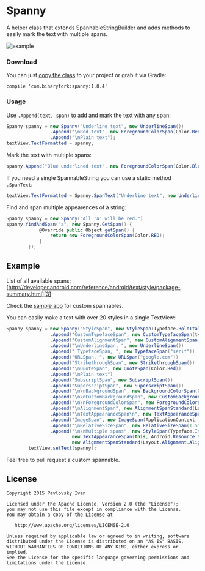# Spanny
A helper class that extends SpannableStringBuilder and adds methods to easily mark the text with multiple spans.

![example](http://i.imgur.com/NPnl0yy.png?1)

### Download
You can just [copy the class][1] to your project or grab it via Gradle:
```
compile 'com.binaryfork:spanny:1.0.4'
```

### Usage
Use `.Append(text, span)` to add and mark the text with any span:
```csharp
Spanny spanny = new Spanny("Underline text", new UnderlineSpan())
                .Append("\nRed text", new ForegroundColorSpan(Color.Red))
                .Append("\nPlain text");
textView.TextFormatted = spanny;
```
Mark the text with multiple spans:
```csharp
spanny.Append("Blue underlined text", new ForegroundColorSpan(Color.Blue), new UnderlineSpan());
```
If you need a single SpannableString you can use a static method `.SpanText`:
```csharp
textView.TextFormatted = Spanny.SpanText("Underline text", new UnderlineSpan());
```
Find and span multiple appearences of a string:
```csharp
Spanny spanny = new Spanny("All 'a' will be red.")
spanny.findAndSpan("a", new Spanny.GetSpan() {
            @Override public Object getSpan() {
                return new ForegroundColorSpan(Color.RED);
            }
        });
```

Example
--------
List of all available spans: [http://developer.android.com/reference/android/text/style/package-summary.html][3]

Check the [sample app][2] for custom spannables.

You can easily make a text with over 20 styles in a single TextView:

```csharp
Spanny spanny = new Spanny("StyleSpan", new StyleSpan(Typeface.BoldItalic))
                .Append("CustomTypefaceSpan", new CustomTypefaceSpan(typeface))
                .Append("CustomAlignmentSpan", new CustomAlignmentSpan(CustomAlignmentSpan.RIGHT_TOP))
                .Append("\nUnderlineSpan, ", new UnderlineSpan())
                .Append(" TypefaceSpan, ", new TypefaceSpan("serif"))
                .Append("URLSpan, ", new URLSpan("google.com"))
                .Append("StrikethroughSpan", new StrikethroughSpan())
                .Append("\nQuoteSpan", new QuoteSpan(Color.Red))
                .Append("\nPlain text")
                .Append("SubscriptSpan", new SubscriptSpan())
                .Append("SuperscriptSpan", new SuperscriptSpan())
                .Append("\n\nBackgroundSpan", new BackgroundColorSpan(Color.LightGray))
                .Append("\n\nCustomBackgroundSpan", new CustomBackgroundSpan(Color.DarkGray, dp(16)))
                .Append("\n\nForegroundColorSpan", new ForegroundColorSpan(Color.LightGray))
                .Append("\nAlignmentSpan", new AlignmentSpanStandard(Layout.Alignment.AlignCenter))
                .Append("\nTextAppearanceSpan\n", new TextAppearanceSpan(this, Android.Resource.Style.TextAppearanceMedium))
                .Append("ImageSpan", new ImageSpan(ApplicationContext, Resource.Drawable.Icon))
                .Append("\nRelativeSizeSpan", new RelativeSizeSpan(1.5f))
                .Append("\n\nMultiple spans", new StyleSpan(Typeface.Italic), new UnderlineSpan(),
                        new TextAppearanceSpan(this, Android.Resource.Style.TextAppearanceLarge),
                        new AlignmentSpanStandard(Layout.Alignment.AlignCenter), new BackgroundColorSpan(Color.LightGray));
        textView.setText(spanny);
```

Feel free to pull request a custom spannable.

License
--------

    Copyright 2015 Pavlovsky Ivan

    Licensed under the Apache License, Version 2.0 (the "License");
    you may not use this file except in compliance with the License.
    You may obtain a copy of the License at

       http://www.apache.org/licenses/LICENSE-2.0

    Unless required by applicable law or agreed to in writing, software
    distributed under the License is distributed on an "AS IS" BASIS,
    WITHOUT WARRANTIES OR CONDITIONS OF ANY KIND, either express or implied.
    See the License for the specific language governing permissions and
    limitations under the License.

 [1]: https://github.com/binaryfork/Spanny/blob/master/spanny/src/main/java/com/binaryfork/spanny/Spanny.java
 [2]: https://github.com/binaryfork/Spanny/blob/master/app/src/main/java/com/binaryfork/spannysample/
 [3]: http://developer.android.com/reference/android/text/style/package-summary.html
